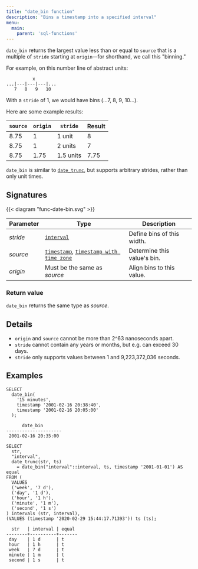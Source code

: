 ```yaml
---
title: "date_bin function"
description: "Bins a timestamp into a specified interval"
menu:
  main:
    parent: 'sql-functions'
---
```


`date_bin` returns the largest value less than or equal to `source` that is a
multiple of `stride` starting at `origin`––for shorthand, we call this
"binning."

For example, on this number line of abstract units:

```nofmt
          x
...|---|---|---|...
   7   8   9   10
```

With a `stride` of 1, we would have bins (...7, 8, 9, 10...).

Here are some example results:

`source` | `origin` | `stride`  | Result
---------|----------|-----------|-------
8.75     | 1        | 1 unit    | 8
8.75     | 1        | 2 units   | 7
8.75     | 1.75     | 1.5 units | 7.75

`date_bin` is similar to [`date_trunc`], but supports arbitrary
strides, rather than only unit times.

## Signatures

{{< diagram "func-date-bin.svg" >}}

Parameter | Type | Description
----------|------|------------
_stride_ | [`interval`] | Define bins of this width.
_source_ | [`timestamp`], [`timestamp with time zone`] | Determine this value's bin.
_origin_ | Must be the same as _source_ | Align bins to this value.

### Return value

`date_bin` returns the same type as _source_.

## Details

- `origin` and `source` cannot be more than 2^63 nanoseconds apart.
- `stride` cannot contain any years or months, but e.g. can exceed 30 days.
- `stride` only supports values between 1 and 9,223,372,036 seconds.

## Examples

```mzsql
SELECT
  date_bin(
    '15 minutes',
    timestamp '2001-02-16 20:38:40',
    timestamp '2001-02-16 20:05:00'
  );
```
```nofmt
      date_bin
---------------------
 2001-02-16 20:35:00
```

```mzsql
SELECT
  str,
  "interval",
  date_trunc(str, ts)
    = date_bin("interval"::interval, ts, timestamp '2001-01-01') AS equal
FROM (
  VALUES
  ('week', '7 d'),
  ('day', '1 d'),
  ('hour', '1 h'),
  ('minute', '1 m'),
  ('second', '1 s')
) intervals (str, interval),
(VALUES (timestamp '2020-02-29 15:44:17.71393')) ts (ts);
```
```nofmt
  str   | interval | equal
--------+----------+-------
 day    | 1 d      | t
 hour   | 1 h      | t
 week   | 7 d      | t
 minute | 1 m      | t
 second | 1 s      | t
```

[`date_trunc`]: ../date-trunc
[`interval`]: ../../types/interval
[`timestamp`]: ../../types/timestamp
[`timestamp with time zone`]: ../../types/timestamptz
